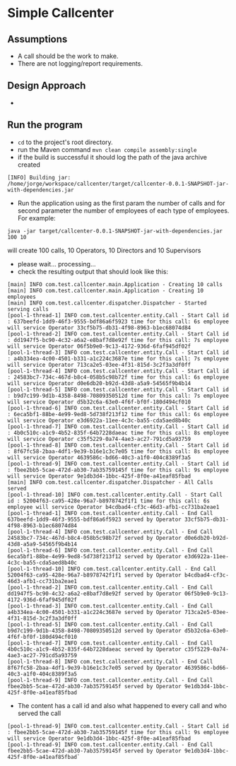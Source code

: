 # Simple Callcenter

## Assumptions

* A call should be the work to make.
* There are not logging/report requirements.

## Design Approach

*

## Run the program

* `cd` to the project's root directory.
* run the Maven command `mvn clean compile assembly:single`
* if the build is successful it should log the path of the java archive created

`[INFO] Building jar: /home/jorge/workspace/callcenter/target/callcenter-0.0.1-SNAPSHOT-jar-with-dependencies.jar`

* Run the application using as the first param the number of calls and for second parameter the number of employees of each type of employees. For example:

`java -jar target/callcenter-0.0.1-SNAPSHOT-jar-with-dependencies.jar 100 10`

will create 100 calls, 10 Operators, 10 Directors and 10 Supervisors

* please wait... processing...
* check the resulting output that should look like this:
```
[main] INFO com.test.callcenter.main.Application - Creating 10 calls
[main] INFO com.test.callcenter.main.Application - Creating 10 employees
[main] INFO com.test.callcenter.dispatcher.Dispatcher - Started serving calls
[pool-1-thread-1] INFO com.test.callcenter.entity.Call - Start Call id : 637beefd-1dd9-46f3-9555-bdf86a6f5923 time for this call: 6s employee will service Operator 33cf5b75-db31-4f98-8963-b1ec68074d84
[pool-1-thread-2] INFO com.test.callcenter.entity.Call - Start Call id : dd1947f5-bc90-4c32-a6a2-e8baf7d8e92f time for this call: 7s employee will service Operator 06f5b9e0-9c13-4172-936d-6faf945df02f
[pool-1-thread-3] INFO com.test.callcenter.entity.Call - Start Call id : a4b334ea-4c00-4501-b331-a1c224c3687e time for this call: 7s employee will service Operator 713ca2e5-03ee-4f31-815d-3c2f3a3df0ff
[pool-1-thread-4] INFO com.test.callcenter.entity.Call - Start Call id : 24583bc7-734c-467d-b8c4-058b5c98b72f time for this call: 6s employee will service Operator d0e6db20-b92d-43d8-a5a9-54565f9b4b14
[pool-1-thread-5] INFO com.test.callcenter.entity.Call - Start Call id : b9d7c199-9d1b-4358-8498-70809350512d time for this call: 7s employee will service Operator d5b32c6a-63e0-4f6f-bf0f-180d494cf010
[pool-1-thread-6] INFO com.test.callcenter.entity.Call - Start Call id : 6eca5bf1-88be-4e99-9ed8-5d738f213f12 time for this call: 6s employee will service Operator e3d6922a-11ee-4c3c-ba55-cda5aed8b40c
[pool-1-thread-7] INFO com.test.callcenter.entity.Call - Start Call id : 4b0c510c-a1c9-4b52-835f-64b7228daeac time for this call: 8s employee will service Operator c35f5229-0a74-4ae3-ac27-791cd5a93759
[pool-1-thread-8] INFO com.test.callcenter.entity.Call - Start Call id : 8f67fc58-2baa-4df1-9e39-b16e1c3c7e05 time for this call: 8s employee will service Operator 4639586c-bd66-40c3-a1f0-404c8389f3a5
[pool-1-thread-9] INFO com.test.callcenter.entity.Call - Start Call id : fbee2bb5-5cae-472d-ab30-7ab35759145f time for this call: 9s employee will service Operator 9e1db3d4-1bbc-425f-8f0e-a41eaf85fbad
[main] INFO com.test.callcenter.dispatcher.Dispatcher - All Calls served
[pool-1-thread-10] INFO com.test.callcenter.entity.Call - Start Call id : 52004f63-ca95-428e-96a7-b8978742f1f1 time for this call: 6s employee will service Operator b4cdbad4-cf3c-46d3-afb1-cc731ba2eae1
[pool-1-thread-1] INFO com.test.callcenter.entity.Call - End Call 637beefd-1dd9-46f3-9555-bdf86a6f5923 served by Operator 33cf5b75-db31-4f98-8963-b1ec68074d84
[pool-1-thread-4] INFO com.test.callcenter.entity.Call - End Call 24583bc7-734c-467d-b8c4-058b5c98b72f served by Operator d0e6db20-b92d-43d8-a5a9-54565f9b4b14
[pool-1-thread-6] INFO com.test.callcenter.entity.Call - End Call 6eca5bf1-88be-4e99-9ed8-5d738f213f12 served by Operator e3d6922a-11ee-4c3c-ba55-cda5aed8b40c
[pool-1-thread-10] INFO com.test.callcenter.entity.Call - End Call 52004f63-ca95-428e-96a7-b8978742f1f1 served by Operator b4cdbad4-cf3c-46d3-afb1-cc731ba2eae1
[pool-1-thread-2] INFO com.test.callcenter.entity.Call - End Call dd1947f5-bc90-4c32-a6a2-e8baf7d8e92f served by Operator 06f5b9e0-9c13-4172-936d-6faf945df02f
[pool-1-thread-3] INFO com.test.callcenter.entity.Call - End Call a4b334ea-4c00-4501-b331-a1c224c3687e served by Operator 713ca2e5-03ee-4f31-815d-3c2f3a3df0ff
[pool-1-thread-5] INFO com.test.callcenter.entity.Call - End Call b9d7c199-9d1b-4358-8498-70809350512d served by Operator d5b32c6a-63e0-4f6f-bf0f-180d494cf010
[pool-1-thread-7] INFO com.test.callcenter.entity.Call - End Call 4b0c510c-a1c9-4b52-835f-64b7228daeac served by Operator c35f5229-0a74-4ae3-ac27-791cd5a93759
[pool-1-thread-8] INFO com.test.callcenter.entity.Call - End Call 8f67fc58-2baa-4df1-9e39-b16e1c3c7e05 served by Operator 4639586c-bd66-40c3-a1f0-404c8389f3a5
[pool-1-thread-9] INFO com.test.callcenter.entity.Call - End Call fbee2bb5-5cae-472d-ab30-7ab35759145f served by Operator 9e1db3d4-1bbc-425f-8f0e-a41eaf85fbad
```
* The content has a call id and also what happened to every call and who served the call
```
[pool-1-thread-9] INFO com.test.callcenter.entity.Call - Start Call id : fbee2bb5-5cae-472d-ab30-7ab35759145f time for this call: 9s employee will service Operator 9e1db3d4-1bbc-425f-8f0e-a41eaf85fbad
[pool-1-thread-9] INFO com.test.callcenter.entity.Call - End Call fbee2bb5-5cae-472d-ab30-7ab35759145f served by Operator 9e1db3d4-1bbc-425f-8f0e-a41eaf85fbad`
```
